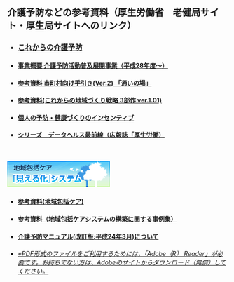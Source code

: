 
## 介護予防などの参考資料（厚生労働省　老健局サイト・厚生局サイトへのリンク）
- ### [これからの介護予防](https://www.mhlw.go.jp/stf/seisakunitsuite/bunya/hukushi_kaigo/kaigo_koureisha/yobou/index.html)


- #### [事業概要 介護予防活動普及展開事業（平成28年度～）](https://www.mhlw.go.jp/file/06-Seisakujouhou-12300000-Roukenkyoku/hukyuutenkai.pdf)

- #### [参考資料 市町村向け手引き(Ver.2) 「通いの場」](https://www.mhlw.go.jp/content/000545093.pdf)
- #### [参考資料(これからの地域づくり戦略 3部作 ver.1.01)](https://kouseikyoku.mhlw.go.jp/kantoshinetsu/houkatsu/roukennkyokutyou1.pdf)


- #### [個人の予防・健康づくりのインセンティブ](https://www.mhlw.go.jp/stf/seisakunitsuite/bunya/kenkou_iryou/iryouhoken/hokenjigyou/index.html#h2_free4)
- #### [シリーズ　データヘルス最前線（広報誌「厚生労働）](https://www.mhlw.go.jp/stf/seisakunitsuite/bunya/0000035975.html)
<br>

[![地域包括ケア「見える化」システム](images/0000091692.png) ](http://mieruka.mhlw.go.jp/)
- #### [参考資料(地域包括ケア)](https://www.mhlw.go.jp/stf/seisakunitsuite/bunya/hukushi_kaigo/kaigo_koureisha/chiiki-houkatsu/)
- #### [参考資料（地域包括ケアシステムの構築に関する事例集）](https://www.kaigokensaku.mhlw.go.jp/chiiki-houkatsu/)

- #### [介護予防マニュアル(改訂版:平成24年3月)について](https://www.mhlw.go.jp/topics/2009/05/tp0501-1.html)


- ###### [※PDF形式のファイルをご利用するためには，「Adobe（R） Reader」が必要です。お持ちでない方は、Adobeのサイトからダウンロード（無償）してください。](https://acrobat.adobe.com/jp/ja/acrobat/pdf-reader.html)
